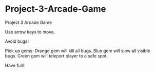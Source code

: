 # Project-3-Arcade-Game
Project 3 Arcade Game

Use arrow keys to move.

Avoid bugs!

Pick up gems:
  Orange gem will kill all bugs.
  Blue gem will slow all visible bugs.
  Green gem will teleport player to a safe spot.
  
Have fun!
